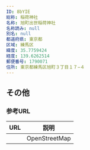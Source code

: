 ```yaml
---
ID: 8bYIE
総称: 稲荷神社
名称: 旭町出世稲荷神社
名称読み: null
別名: null
都道府県: 東京都
区域: 練馬区
緯度: 35.7759424
経度: 139.6262514
郵便番号: 1790071
住所: 東京都練馬区旭町３丁目１７−４
---
```


## その他

### 参考URL

| URL | 説明          |
| --- | ------------- |
|     | OpenStreetMap |
